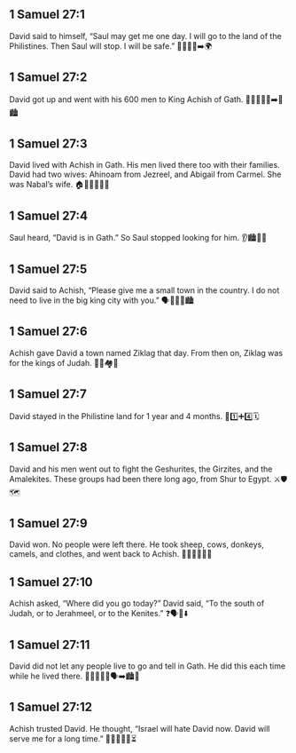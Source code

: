 ## 1 Samuel 27:1
David said to himself, “Saul may get me one day. I will go to the land of the Philistines. Then Saul will stop. I will be safe.” 🤔😟🏃‍♂️➡️🌍
## 1 Samuel 27:2
David got up and went with his 600 men to King Achish of Gath. 🚶‍♂️👥👥👥➡️👑🏙️
## 1 Samuel 27:3
David lived with Achish in Gath. His men lived there too with their families. David had two wives: Ahinoam from Jezreel, and Abigail from Carmel. She was Nabal’s wife. 🏠👨‍👩‍👧‍👦💍
## 1 Samuel 27:4
Saul heard, “David is in Gath.” So Saul stopped looking for him. 👂🏙️🛑🔎
## 1 Samuel 27:5
David said to Achish, “Please give me a small town in the country. I do not need to live in the big king city with you.” 🗣️🙏🏡🌾🏙️
## 1 Samuel 27:6
Achish gave David a town named Ziklag that day. From then on, Ziklag was for the kings of Judah. 🎁📍🏘️👑
## 1 Samuel 27:7
David stayed in the Philistine land for 1 year and 4 months. 📅1️⃣➕4️⃣🗓️
## 1 Samuel 27:8
David and his men went out to fight the Geshurites, the Girzites, and the Amalekites. These groups had been there long ago, from Shur to Egypt. ⚔️🛡️🗺️
## 1 Samuel 27:9
David won. No people were left there. He took sheep, cows, donkeys, camels, and clothes, and went back to Achish. 🐑🐄🐴🐪👕🔙
## 1 Samuel 27:10
Achish asked, “Where did you go today?” David said, “To the south of Judah, or to Jerahmeel, or to the Kenites.” ❓🗣️🧭⬇️
## 1 Samuel 27:11
David did not let any people live to go and tell in Gath. He did this each time while he lived there. 🚫🧍‍♂️🧍‍♀️🗣️➡️🏙️🔁
## 1 Samuel 27:12
Achish trusted David. He thought, “Israel will hate David now. David will serve me for a long time.” 🤝🤔🇮🇱❌⏳
